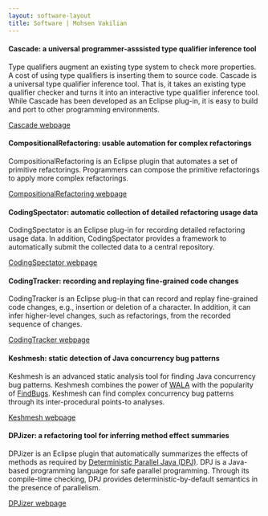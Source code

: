 ```yaml
---
layout: software-layout
title: Software | Mohsen Vakilian
---
```


#### Cascade: a universal programmer-asssisted type qualifier inference tool

Type qualifiers augment an existing type system to check more properties. A
cost of using type qualifiers is inserting them to source code. Cascade is a
universal type qualifier inference tool. That is, it takes an existing type
qualifier checker and turns it into an interactive type qualifier inference
tool. While Cascade has been developed as an Eclipse plug-in, it is easy to
build and port to other programming environments.

[Cascade webpage](https://github.com/reprogrammer/cascade)

#### CompositionalRefactoring: usable automation for complex refactorings

CompositionalRefactoring is an Eclipse plugin that automates a set of primitive
refactorings. Programmers can compose the primitive refactorings to apply more
complex refactorings.

[CompositionalRefactoring
webpage](http://codingspectator.cs.illinois.edu/compositional-refactoring/)

#### CodingSpectator: automatic collection of detailed refactoring usage data

CodingSpectator is an Eclipse plug-in for recording detailed refactoring usage
data. In addition, CodingSpectator provides a framework to automatically submit
the collected data to a central repository.

[CodingSpectator webpage](http://codingspectator.cs.illinois.edu/)

#### CodingTracker: recording and replaying fine-grained code changes

CodingTracker is an Eclipse plug-in that can record and replay fine-grained code
changes, e.g., insertion or deletion of a character. In addition, it can infer
higher-level changes, such as refactorings, from the recorded sequence of
changes.

[CodingTracker webpage](http://codingtracker.web.engr.illinois.edu/)

#### Keshmesh: static detection of Java concurrency bug patterns

Keshmesh is an advanced static analysis tool for finding Java concurrency bug
patterns. Keshmesh combines the power of [WALA](http://wala.sf.net) with the
popularity of [FindBugs](http://findbugs.sf.net). Keshmesh can find complex
concurrency bug patterns through its inter-procedural points-to analyses.

[Keshmesh webpage](http://keshmesh.cs.illinois.edu)

#### DPJizer: a refactoring tool for inferring method effect summaries

DPJizer is an Eclipse plugin that automatically summarizes the effects of
methods as required by [Deterministic Parallel Java
(DPJ)](http://dpj.cs.illinois.edu/). DPJ is a Java-based programming language
for safe parallel programming. Through its compile-time checking, DPJ provides
deterministic-by-default semantics in the presence of parallelism.

[DPJizer webpage](http://dpj.cs.uiuc.edu/DPJ/DPJizer.html)

